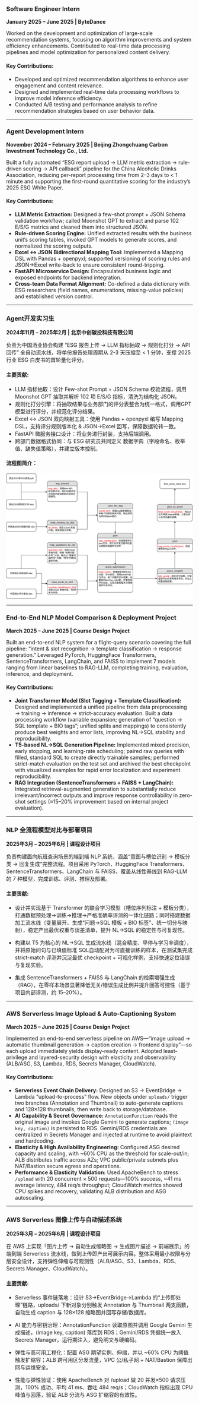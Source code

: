 ### **Software Engineer Intern**  
**January 2025 – June 2025 | ByteDance**  

Worked on the development and optimization of large-scale recommendation systems, focusing on algorithm improvements and system efficiency enhancements. Contributed to real-time data processing pipelines and model optimization for personalized content delivery.

#### Key Contributions:  
- Developed and optimized recommendation algorithms to enhance user engagement and content relevance.  
- Designed and implemented real-time data processing workflows to improve model inference efficiency.  
- Conducted A/B testing and performance analysis to refine recommendation strategies based on user behavior data.  

---

### **Agent Development Intern**

**November 2024 – February 2025 | Beijing Zhongchuang Carbon Investment Technology Co., Ltd.**

Built a fully automated “ESG report upload → LLM metric extraction → rule-driven scoring → API callback” pipeline for the China Alcoholic Drinks Association, reducing per-report processing time from 2–3 days to < 1 minute and supporting the first-round quantitative scoring for the industry’s 2025 ESG White Paper.

#### Key Contributions:

* **LLM Metric Extraction:** Designed a few-shot prompt + JSON Schema validation workflow; called Moonshot GPT to extract and parse 102 E/S/G metrics and cleaned them into structured JSON.
* **Rule-driven Scoring Engine:** Unified extracted results with the business unit’s scoring tables, invoked GPT models to generate scores, and normalized the scoring outputs.
* **Excel ↔ JSON Bidirectional Mapping Tool:** Implemented a Mapping DSL with Pandas + openpyxl; supported versioning of scoring rules and JSON→Excel write-back to ensure consistent round-tripping.
* **FastAPI Microservice Design:** Encapsulated business logic and exposed endpoints for backend integration.
* **Cross-team Data Format Alignment:** Co-defined a data dictionary with ESG researchers (field names, enumerations, missing-value policies) and established version control.


---

### **Agent开发实习生**  
**2024年11月 – 2025年2月 | 北京中创碳投科技有限公司**  

负责为中国酒业协会构建 “ESG 报告上传 → LLM 指标抽取 → 规则化打分 → API 回传” 全自动流水线，将单份报告处理周期从 2-3 天压缩至 < 1 分钟，支撑 2025 行业 ESG 白皮书的首轮量化评分。

#### 主要贡献:  
- LLM 指标抽取：设计 Few-shot Prompt + JSON Schema 校验流程，调用 Moonshot GPT 抽取并解析 102 项 E/S/G 指标，清洗为结构化 JSON。
- 规则化打分引擎：将抽取结果与业务部门的评分表整合为统一格式，调用GPT模型进行评分，并规范化评分结果。
- Excel ↔ JSON 双向映射工具：使用 Pandas + openpyxl 编写 Mapping DSL，支持评分规则版本化 & JSON→Excel 回写，保障数据轮转一致。
- FastAPI 微服务接口设计：将业务进行封装，支持后端调用。
- 跨部门数据格式协同：与 ESG 研究员共同定义 数据字典（字段命名、枚举值、缺失值策略），并建立版本控制。

#### 流程图简介：

![Alt text](../static/assets/img/agentFlowChart.jpg)

---

### **End-to-End NLP Model Comparison & Deployment Project**

**March 2025 – June 2025 | Course Design Project**

Built an end-to-end NLP system for a flight-query scenario covering the full pipeline: “intent & slot recognition → template classification → response generation.” Leveraged PyTorch, HuggingFace Transformers, SentenceTransformers, LangChain, and FAISS to implement 7 models ranging from linear baselines to RAG-LLM, completing training, evaluation, inference, and deployment.

#### Key Contributions:

* **Joint Transformer Model (Slot Tagging + Template Classification):** Designed and implemented a unified pipeline from data preprocessing → training → inference → strict-accuracy evaluation. Built a data processing workflow (variable expansion; generation of “question → SQL template + BIO tags”; unified splits and mappings) to consistently produce best weights and error lists, improving NL→SQL stability and reproducibility.
* **T5-based NL→SQL Generation Pipeline:** Implemented mixed precision, early stopping, and learning-rate scheduling; paired raw queries with filled, standard SQL to create directly trainable samples; performed strict-match evaluation on the test set and archived the best checkpoint with visualized examples for rapid error localization and experiment reproducibility.
* **RAG Integration (SentenceTransformers + FAISS + LangChain):** Integrated retrieval-augmented generation to substantially reduce irrelevant/incorrect outputs and improve response controllability in zero-shot settings (≈15–20% improvement based on internal project evaluation).

---

### **NLP 全流程模型对比与部署项目**  
**2025年3月 – 2025年6月 | 课程设计项目**  

负责构建面向航班查询场景的端到端 NLP 系统，涵盖“意图与槽位识别 → 模板分类 → 回复生成”完整流程。项目采用 PyTorch、HuggingFace Transformers、SentenceTransformers、LangChain 与 FAISS，覆盖从线性基线到 RAG-LLM 的 7 种模型，完成训练、评测、推理及部署。

#### 主要贡献:  
- 设计并实现基于 Transformer 的联合学习模型（槽位序列标注 + 模板分类），打通数据预处理→训练→推理→严格准确率评测的一体化链路；同时搭建数据加工流水线（变量展开、生成“问题→SQL 模板 + BIO 标签”、统一切分与映射），稳定产出最优权重与误差清单，提升 NL→SQL 的稳定性与可复现性。

- 构建以 T5 为核心的 NL→SQL 生成流水线（混合精度、早停与学习率调度），并将原始问句与已填值标准 SQL自动配对为可直接训练的样本，在测试集完成 strict-match 评测并沉淀最优 checkpoint + 可视化样例，支持快速定位错误与复现实验。

- 集成 SentenceTransformers + FAISS 与 LangChain 的检索增强生成（RAG），在零样本场景显著降低无关/错误生成比例并提升回答可控性（基于项目内部评测，约 15–20%）。

---

### **AWS Serverless Image Upload & Auto-Captioning System**

**March 2025 – June 2025 | Course Design Project**

Implemented an end-to-end serverless pipeline on AWS—“image upload → automatic thumbnail generation → caption creation → frontend display”—so each upload immediately yields display-ready content. Adopted least-privilege and layered-security design with elasticity and observability (ALB/ASG, S3, Lambda, RDS, Secrets Manager, CloudWatch).

#### Key Contributions:

* **Serverless Event Chain Delivery:** Designed an S3 → EventBridge → Lambda “upload-to-process” flow. New objects under `uploads/` trigger two branches (Annotation and Thumbnail) to auto-generate captions and 128×128 thumbnails, then write back to storage/database.
* **AI Capability & Secret Governance:** `AnnotationFunction` reads the original image and invokes Google Gemini to generate captions; `(image key, caption)` is persisted to RDS. Gemini/RDS credentials are centralized in Secrets Manager and injected at runtime to avoid plaintext and hardcoding.
* **Elasticity & High Availability Engineering:** Configured ASG desired capacity and scaling, with \~60% CPU as the threshold for scale-out/in; ALB distributes traffic across AZs; VPC public/private subnets plus NAT/Bastion secure egress and operations.
* **Performance & Elasticity Validation:** Used ApacheBench to stress `/upload` with 20 concurrent × 500 requests—100% success, \~41 ms average latency, 484 req/s throughput; CloudWatch metrics showed CPU spikes and recovery, validating ALB distribution and ASG autoscaling.

---

### **AWS Serverless 图像上传与自动描述系统**  
**2025年3月 – 2025年6月 | 课程设计项目**  

在 AWS 上实现「图片上传 → 自动生成缩略图 → 生成图片描述 → 前端展示」的端到端 Serverless 流水线，做到上传即产出可展示内容。整体采用最小权限与分层安全设计，支持弹性伸缩与可观测性（ALB/ASG、S3、Lambda、RDS、Secrets Manager、CloudWatch）。

#### 主要贡献:  
- Serverless 事件链落地：设计 S3→EventBridge→Lambda 的“上传即处理”链路，uploads/ 下新对象分别触发 Annotation 与 Thumbnail 两支函数，自动生成 caption 与 128×128 缩略图并回写存储/数据库。

- AI 能力与密钥治理：AnnotationFunction 读取原图并调用 Google Gemini 生成描述，(image key, caption) 落库到 RDS；Gemini/RDS 凭据统一放入 Secrets Manager，运行期注入，避免明文与硬编码。

- 弹性与高可用工程化：配置 ASG 期望实例、伸缩，并以 ~60% CPU 为阈值触发扩缩容；ALB 跨可用区分发流量，VPC 公/私子网 + NAT/Bastion 保障出网与运维安全。

- 性能与弹性验证：使用 ApacheBench 对 /upload 做 20 并发×500 请求压测，100% 成功、平均 41 ms、吞吐 484 req/s；CloudWatch 指标出现 CPU 峰值与回落，验证 ALB 分流与 ASG 扩缩容的有效性。